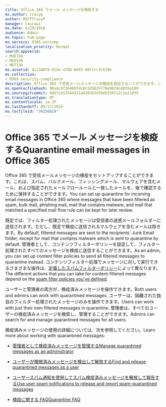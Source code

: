 ```yaml
---
title: Office 365 でメール メッセージを検疫する
ms.author: tracyp
author: MSFTTracyP
manager: laurawi
ms.date: 6/29/2018
audience: Admin
ms.topic: hub-page
ms.service: O365-seccomp
localization_priority: Normal
search.appverid:
- MOE150
- MED150
- MET150
ms.assetid: 4c234874-015e-4768-8495-98fcccfc639b
ms.collection:
- M365-security-compliance
description: Office 365 で受信メールメッセージの検疫を設定することができます。これは、スパム、バルク、フィッシングメール、マルウェアとしてフィルター処理された受信メールメッセージを後で確認するために保持することができます。
ms.openlocfilehash: 90a8c9f36468fdc8c5d5825776e9678cd8f8e109
ms.sourcegitcommit: 9d67cb52544321a430343d39eb336112c1a11d35
ms.translationtype: MT
ms.contentlocale: ja-JP
ms.lasthandoff: 05/17/2019
ms.locfileid: "34156829"
---
```

# <a name="quarantine-email-messages-in-office-365"></a><span data-ttu-id="19ca2-103">Office 365 でメール メッセージを検疫する</span><span class="sxs-lookup"><span data-stu-id="19ca2-103">Quarantine email messages in Office 365</span></span>

<span data-ttu-id="19ca2-104">Office 365 で受信メールメッセージの検疫をセットアップすることができます。これは、スパム、バルクメール、フィッシングメール、マルウェアを含むメール、および指定されたメールフロールールと一致したメールを、後で確認するために保持することができます。</span><span class="sxs-lookup"><span data-stu-id="19ca2-104">You can set up quarantine for incoming email messages in Office 365 where messages that have been filtered as spam, bulk mail, phishing mail, mail that contains malware, and mail that matched a specified mail flow rule can be kept for later review.</span></span>
  
<span data-ttu-id="19ca2-105">既定では、フィルター処理されたメッセージは受信者の迷惑メールフォルダーに送信されます。ただし、既定で検疫に送信されるマルウェアを含むメールは除きます。</span><span class="sxs-lookup"><span data-stu-id="19ca2-105">By default, filtered messages are sent to the recipients' Junk Email folder, except for mail that contains malware which is sent to quarantine by default.</span></span> <span data-ttu-id="19ca2-106">管理者として、コンテンツフィルターポリシーを設定して、フィルター処理されたすべてのメッセージを検疫に送信することができます。</span><span class="sxs-lookup"><span data-stu-id="19ca2-106">As an admin, you can set up content filter policies to send all filtered messages to quarantine instead.</span></span> <span data-ttu-id="19ca2-107">コンテンツフィルター処理でメッセージに対して実行できるさまざまな操作は、[定義したスパムフィルターポリシー](https://go.microsoft.com/fwlink/?LinkId=799736)によって異なります。</span><span class="sxs-lookup"><span data-stu-id="19ca2-107">The different actions that you can take for content-filtered messages depend on the [spam filter policies you've defined](https://go.microsoft.com/fwlink/?LinkId=799736).</span></span>
  
<span data-ttu-id="19ca2-108">ユーザーと管理者の両方が、検疫済みメッセージを操作できます。</span><span class="sxs-lookup"><span data-stu-id="19ca2-108">Both users and admins can work with quarantined messages.</span></span> <span data-ttu-id="19ca2-109">ユーザーは、隔離された独自のフィルター処理されたメッセージのみを操作できます。</span><span class="sxs-lookup"><span data-stu-id="19ca2-109">Users can work with just their own filtered messages in quarantine.</span></span> <span data-ttu-id="19ca2-110">管理者は、すべてのユーザーの検疫済みメッセージを検索し、管理することができます。</span><span class="sxs-lookup"><span data-stu-id="19ca2-110">Admins can search for and manage quarantined messages for all users.</span></span>
  
<span data-ttu-id="19ca2-111">検疫済みメッセージの使用の詳細については、次を参照してください。</span><span class="sxs-lookup"><span data-stu-id="19ca2-111">Learn more about working with quarantined messages:</span></span>
  
- [<span data-ttu-id="19ca2-112">管理者として検疫済みメッセージを管理する</span><span class="sxs-lookup"><span data-stu-id="19ca2-112">Manage quarantined messages as an administrator</span></span>](manage-quarantined-messages-and-files.md)
    
- [<span data-ttu-id="19ca2-113">ユーザーが検閲済みメッセージを検出して解放する</span><span class="sxs-lookup"><span data-stu-id="19ca2-113">Find and release quarantined messages as a user</span></span>](find-and-release-quarantined-messages-as-a-user.md)
    
- [<span data-ttu-id="19ca2-114">ユーザースパム通知を使用してスパム検疫済みメッセージを解放して報告する</span><span class="sxs-lookup"><span data-stu-id="19ca2-114">Use user spam notifications to release and report spam-quarantined messages</span></span>](use-spam-notifications-to-release-and-report-quarantined-messages.md)
    
- [<span data-ttu-id="19ca2-115">検疫に関する FAQ</span><span class="sxs-lookup"><span data-stu-id="19ca2-115">Quarantine FAQ</span></span>](quarantine-faq.md)
    


